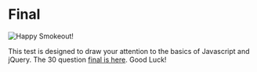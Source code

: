 Final
=======

![Happy Smokeout!](http://calendar.wincalendar.net/when_is/great-american-smokeout.jpg "Happy Smokeout!")

This test is designed to draw your attention to the basics of Javascript and jQuery. The 30 question [final is here](tests/prog8020final.htm). Good Luck!